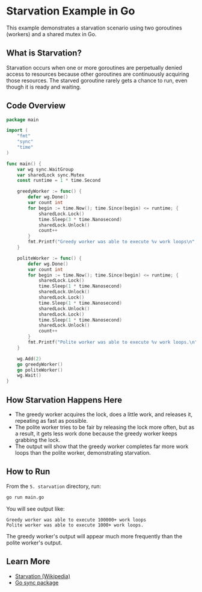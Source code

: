 
# Starvation Example in Go

This example demonstrates a starvation scenario using two goroutines (workers) and a shared mutex in Go.

## What is Starvation?

Starvation occurs when one or more goroutines are perpetually denied access to resources because other goroutines are continuously acquiring those resources. The starved goroutine rarely gets a chance to run, even though it is ready and waiting.

## Code Overview

```go
package main

import (
    "fmt"
    "sync"
    "time"
)

func main() {
    var wg sync.WaitGroup
    var sharedLock sync.Mutex
    const runtime = 1 * time.Second

    greedyWorker := func() {
        defer wg.Done()
        var count int
        for begin := time.Now(); time.Since(begin) <= runtime; {
            sharedLock.Lock()
            time.Sleep(3 * time.Nanosecond)
            sharedLock.Unlock()
            count++
        }
        fmt.Printf("Greedy worker was able to execute %v work loops\n", count)
    }

    politeWorker := func() {
        defer wg.Done()
        var count int
        for begin := time.Now(); time.Since(begin) <= runtime; {
            sharedLock.Lock()
            time.Sleep(1 * time.Nanosecond)
            sharedLock.Unlock()
            sharedLock.Lock()
            time.Sleep(1 * time.Nanosecond)
            sharedLock.Unlock()
            sharedLock.Lock()
            time.Sleep(1 * time.Nanosecond)
            sharedLock.Unlock()
            count++
        }
        fmt.Printf("Polite worker was able to execute %v work loops.\n", count)
    }

    wg.Add(2)
    go greedyWorker()
    go politeWorker()
    wg.Wait()
}
```

## How Starvation Happens Here

- The greedy worker acquires the lock, does a little work, and releases it, repeating as fast as possible.
- The polite worker tries to be fair by releasing the lock more often, but as a result, it gets less work done because the greedy worker keeps grabbing the lock.
- The output will show that the greedy worker completes far more work loops than the polite worker, demonstrating starvation.

## How to Run

From the `5. starvation` directory, run:
```sh
go run main.go
```
You will see output like:
```
Greedy worker was able to execute 100000+ work loops
Polite worker was able to execute 1000+ work loops.
```
The greedy worker's output will appear much more frequently than the polite worker's output.

## Learn More
- [Starvation (Wikipedia)](https://en.wikipedia.org/wiki/Starvation_(computer_science))
- [Go sync package](https://pkg.go.dev/sync)
